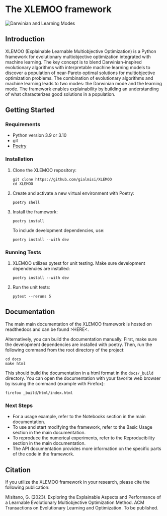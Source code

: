 # The XLEMOO framework

![Darwinian and Learning Modes](figures/modes.svg)

## Introduction

XLEMOO (Explainable Learnable Multiobjective Optimization) is a Python framework for evolutionary multiobjective optimization integrated with machine learning. The key concept is to blend Darwinian-inspired evolutionary algorithms with interpretable machine learning models to discover a population of near-Pareto optimal solutions for multiobjective optimization problems. The combination of evolutionary algorithms and machine learning leads to two modes: the Darwinian mode and the learning mode. The framework enables explainability by building an understanding of what characterizes good solutions in a population.

## Getting Started

### Requirements

- Python version 3.9 or 3.10
- git
- [Poetry](https://python-poetry.org/)

### Installation

1. Clone the XLEMOO repository:

   ```shell
   git clone https://github.com/gialmisi/XLEMOO
   cd XLEMOO
   ```

2. Create and activate a new virtual environment with Poetry:

   ```shell
   poetry shell
   ```

3. Install the framework:

   ```shell
   poetry install
   ```

   To include development dependencies, use:

   ```shell
   poetry install --with dev
   ```

### Running Tests

1. XLEMOO utilizes pytest for unit testing. Make sure development dependencies are installed:

   ```shell
   poetry install --with dev
   ```

2. Run the unit tests:

   ```shell
   pytest --reruns 5
   ```

## Documentation

The main main documentation of the XLEMOO framework is hosted on readthedocs and can be found >HERE<.

Alternatively, you can build the documentation manually. First, make sure the development dependencies are installed with poetry.
Then, run the following command from the root directory of the project:

```shell
cd docs
make html
```

This should build the documentation in a html format in the `docs/_build` directory. You can open the documentation with your favorite web browser by issuing the command (example with Firefox):

```shell
firefox _build/html/index.html
```

### Next Steps

- For a usage example, refer to the Notebooks section in the main documentation.
- To use and start modifying the framework, refer to the Basic Usage section in the main documentation.
- To reproduce the numerical experiments, refer to the Reproducibility section in the main documentation.
- The API documentation provides more information on the specific parts of the code in the framework.

## Citation

If you utilize the XLEMOO framework in your research, please cite the following publication:

Misitano, G. (2023). Exploring the Explainable Aspects and Performance of a Learnable Evolutionary Multiobjective Optimization Method. ACM Transactions on Evolutionary Learning and Optimization. To be published.
